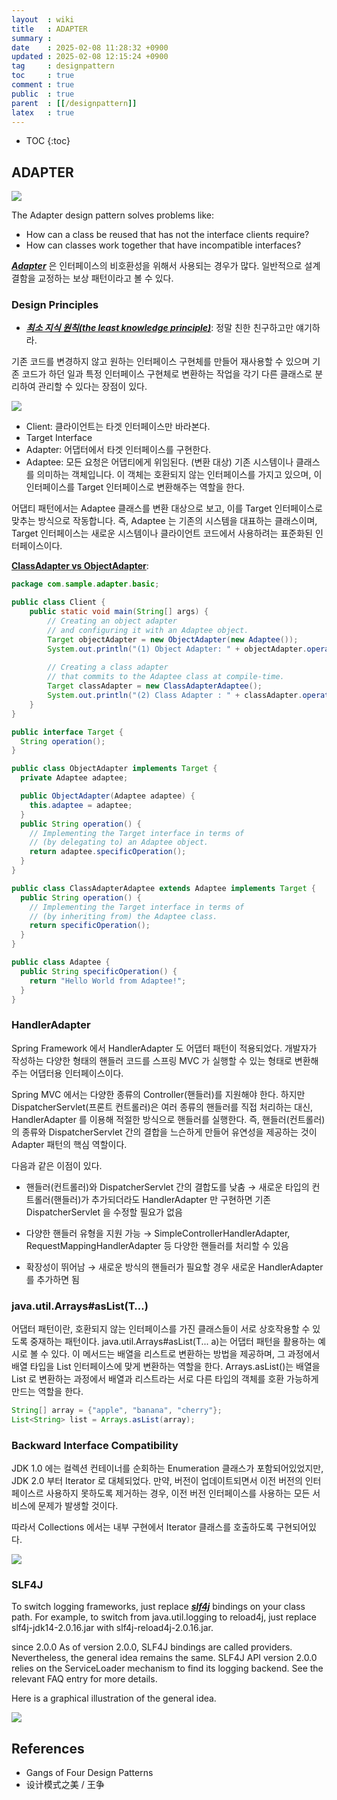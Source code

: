 ```yaml
---
layout  : wiki
title   : ADAPTER
summary : 
date    : 2025-02-08 11:28:32 +0900
updated : 2025-02-08 12:15:24 +0900
tag     : designpattern
toc     : true
comment : true
public  : true
parent  : [[/designpattern]]
latex   : true
---
```

* TOC
{:toc}

## ADAPTER

![](/resource/wiki/designpattern-adapter/adapter-meaning.png)

The Adapter design pattern solves problems like:
- How can a class be reused that has not the interface clients require?
- How can classes work together that have incompatible interfaces?

___[Adapter](https://en.wikipedia.org/wiki/Adapter_pattern)___ 은 인터페이스의 비호환성을 위해서 사용되는 경우가 많다. 일반적으로 설계 결함을 교정하는 보상 패턴이라고 볼 수 있다. 

### Design Principles

- ___[최소 지식 원칙(the least knowledge principle)](https://klarciel.net/wiki/oop/oop-minimalist-concepts/)___: 정말 친한 친구하고만 얘기하라.

기존 코드를 변경하지 않고 원하는 인터페이스 구현체를 만들어 재사용할 수 있으며 기존 코드가 하던 일과 특정 인터페이스 구현체로 변환하는 작업을 각기 다른 클래스로 분리하여 관리할 수 있다는 장점이 있다.

![](/resource/wiki/designpattern-adapter/adapter-structure.png)

- Client: 클라이언트는 타겟 인터페이스만 바라본다.
- Target Interface
- Adapter: 어댑터에서 타겟 인터페이스를 구현한다.
- Adaptee: 모든 요청은 어댑티에게 위임된다. (변환 대상) 기존 시스템이나 클래스를 의미하는 객체입니다. 이 객체는 호환되지 않는 인터페이스를 가지고 있으며, 이 인터페이스를 Target 인터페이스로 변환해주는 역할을 한다.

어댑티 패턴에서는 Adaptee 클래스를 변환 대상으로 보고, 이를 Target 인터페이스로 맞추는 방식으로 작동합니다. 즉, Adaptee 는 기존의 시스템을 대표하는 클래스이며, Target 인터페이스는 새로운 시스템이나 클라이언트 코드에서 사용하려는 표준화된 인터페이스이다.

__[ClassAdapter vs ObjectAdapter](https://web.archive.org/web/20170828230927/http://w3sdesign.com/?gr=s01&ugr=proble#gf)__:

```java
package com.sample.adapter.basic;

public class Client { 
    public static void main(String[] args) { 
        // Creating an object adapter 
        // and configuring it with an Adaptee object.
        Target objectAdapter = new ObjectAdapter(new Adaptee());  
        System.out.println("(1) Object Adapter: " + objectAdapter.operation()); 
        
        // Creating a class adapter 
        // that commits to the Adaptee class at compile-time.
        Target classAdapter = new ClassAdapterAdaptee();        
        System.out.println("(2) Class Adapter : " + classAdapter.operation()); 
    } 
}

public interface Target {
  String operation();
}

public class ObjectAdapter implements Target {
  private Adaptee adaptee;

  public ObjectAdapter(Adaptee adaptee) {
    this.adaptee = adaptee;
  }
  public String operation() {
    // Implementing the Target interface in terms of 
    // (by delegating to) an Adaptee object.
    return adaptee.specificOperation();
  }
}

public class ClassAdapterAdaptee extends Adaptee implements Target {
  public String operation() {
    // Implementing the Target interface in terms of 
    // (by inheriting from) the Adaptee class.
    return specificOperation();
  }
}

public class Adaptee {
  public String specificOperation() {
    return "Hello World from Adaptee!";
  }
}
```

### HandlerAdapter

Spring Framework 에서 HandlerAdapter 도 어댑터 패턴이 적용되었다. 개발자가 작성하는 다양한 형태의 핸들러 코드를 스프링 MVC 가 실행할 수 있는 형태로 변환해주는 어댑터용 인터페이스이다.

Spring MVC 에서는 다양한 종류의 Controller(핸들러)를 지원해야 한다.
하지만 DispatcherServlet(프론트 컨트롤러)은 여러 종류의 핸들러를 직접 처리하는 대신, HandlerAdapter 를 이용해 적절한 방식으로 핸들러를 실행한다.
즉, 핸들러(컨트롤러)의 종류와 DispatcherServlet 간의 결합을 느슨하게 만들어 유연성을 제공하는 것이 Adapter 패턴의 핵심 역할이다.

다음과 같은 이점이 있다.

- 핸들러(컨트롤러)와 DispatcherServlet 간의 결합도를 낮춤
→ 새로운 타입의 컨트롤러(핸들러)가 추가되더라도 HandlerAdapter 만 구현하면 기존 DispatcherServlet 을 수정할 필요가 없음

- 다양한 핸들러 유형을 지원 가능
→ SimpleControllerHandlerAdapter, RequestMappingHandlerAdapter 등 다양한 핸들러를 처리할 수 있음

- 확장성이 뛰어남
→ 새로운 방식의 핸들러가 필요할 경우 새로운 HandlerAdapter 를 추가하면 됨

### java.util.Arrays#asList(T…)

어댑터 패턴이란, 호환되지 않는 인터페이스를 가진 클래스들이 서로 상호작용할 수 있도록 중재하는 패턴이다.
java.util.Arrays#asList(T... a)는 어댑터 패턴을 활용하는 예시로 볼 수 있다. 이 메서드는 배열을 리스트로 변환하는 방법을 제공하며, 그 과정에서 배열 타입을 List 인터페이스에 맞게 변환하는 역할을 한다.
Arrays.asList()는 배열을 List 로 변환하는 과정에서 배열과 리스트라는 서로 다른 타입의 객체를 호환 가능하게 만드는 역할을 한다.

```java
String[] array = {"apple", "banana", "cherry"};
List<String> list = Arrays.asList(array);
```

### Backward Interface Compatibility

JDK 1.0 에는 컬렉션 컨테이너를 순회하는 Enumeration 클래스가 포함되어있었지만, JDK 2.0 부터 Iterator 로 대체되었다.
만약, 버전이 업데이트되면서 이전 버전의 인터페이스르 사용하지 못하도록 제거하는 경우, 이전 버전 인터페이스를 사용하는 모든 서비스에 문제가 발생할 것이다.

따라서 Collections 에서는 내부 구현에서 Iterator 클래스를 호출하도록 구현되어있다.

![](/resource/wiki/designpattern-adapter/enumeration.png)

### SLF4J

To switch logging frameworks, just replace ___[slf4j](https://www.slf4j.org/manual.html)___ bindings on your class path. For example, to switch from java.util.logging to reload4j, just replace slf4j-jdk14-2.0.16.jar with slf4j-reload4j-2.0.16.jar.

since 2.0.0 As of version 2.0.0, SLF4J bindings are called providers. Nevertheless, the general idea remains the same. SLF4J API version 2.0.0 relies on the ServiceLoader mechanism to find its logging backend. See the relevant FAQ entry for more details.

Here is a graphical illustration of the general idea.

![](/resource/wiki/designpattern-adapter/slf4j.png)

## References

- Gangs of Four Design Patterns
- 设计模式之美 / 王争